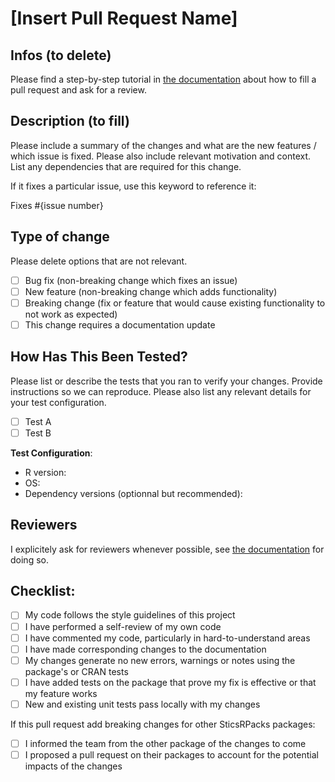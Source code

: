 # [Insert Pull Request Name]

## Infos (to delete)

Please find a step-by-step tutorial in [the documentation](https://sticsrpacks.github.io/sandbox/articles/use-git-and-github.html#pull-request) about how to fill a pull request and ask for a review.

## Description (to fill)

Please include a summary of the changes and what are the new features / which issue is fixed. Please also include relevant motivation and context. List any dependencies that are required for this change.

If it fixes a particular issue, use this keyword to reference it: 

Fixes #{issue number}

## Type of change

Please delete options that are not relevant.

- [ ] Bug fix (non-breaking change which fixes an issue)
- [ ] New feature (non-breaking change which adds functionality)
- [ ] Breaking change (fix or feature that would cause existing functionality to not work as expected)
- [ ] This change requires a documentation update

## How Has This Been Tested?

Please list or describe the tests that you ran to verify your changes. Provide instructions so we can reproduce. Please also list any relevant details for your test configuration.

- [ ] Test A
- [ ] Test B

**Test Configuration**:
* R version:
* OS:
* Dependency versions (optionnal but recommended):

## Reviewers

I explicitely ask for reviewers whenever possible, see [the documentation](https://sticsrpacks.github.io/sandbox/articles/use-git-and-github.html#pull-request) for doing so.

## Checklist:

- [ ] My code follows the style guidelines of this project
- [ ] I have performed a self-review of my own code
- [ ] I have commented my code, particularly in hard-to-understand areas
- [ ] I have made corresponding changes to the documentation
- [ ] My changes generate no new errors, warnings or notes using the package's or CRAN tests
- [ ] I have added tests on the package that prove my fix is effective or that my feature works
- [ ] New and existing unit tests pass locally with my changes

If this pull request add breaking changes for other SticsRPacks packages: 
- [ ] I informed the team from the other package of the changes to come
- [ ] I proposed a pull request on their packages to account for the potential impacts of the changes
